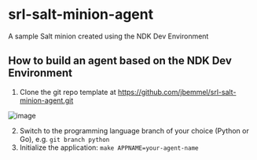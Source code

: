 # srl-salt-minion-agent
A sample Salt minion created using the NDK Dev Environment

## How to build an agent based on the NDK Dev Environment

1. Clone the git repo template at https://github.com/jbemmel/srl-salt-minion-agent.git

![image](https://user-images.githubusercontent.com/2031627/151860775-a68854c2-9411-41c8-a148-b1497ca75070.png)

2. Switch to the programming language branch of your choice (Python or Go), e.g. ```git branch python```
3. Initialize the application: ```make APPNAME=your-agent-name```
